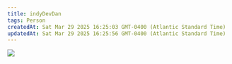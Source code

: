 ```yaml
---
title: indyDevDan
tags: Person
createdAt: Sat Mar 29 2025 16:25:03 GMT-0400 (Atlantic Standard Time)
updatedAt: Sat Mar 29 2025 16:25:56 GMT-0400 (Atlantic Standard Time)
---
```





![](https://firebasestorage.googleapis.com/v0/b/recall-308915.appspot.com/o/user%2FeOO6iNaf1mbLnerZl6qowO2PHwn2%2Fcard-images%2F6afef82b-5fd4-4ef0-a610-cf3792a582d9.png?alt=media&token=fe8c4698-5d30-44a2-af8a-2eaccc2418c2)


